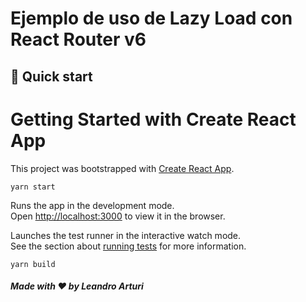 # Ejemplo de uso de Lazy Load con React Router v6

## 🚀 Quick start

# Getting Started with Create React App

This project was bootstrapped with [Create React App](https://github.com/facebook/create-react-app).

`yarn start`

Runs the app in the development mode.\
Open [http://localhost:3000](http://localhost:3000) to view it in the browser.

Launches the test runner in the interactive watch mode.\
See the section about [running tests](https://facebook.github.io/create-react-app/docs/running-tests) for more information.

`yarn build`

##### Made with ❤️ by Leandro Arturi
